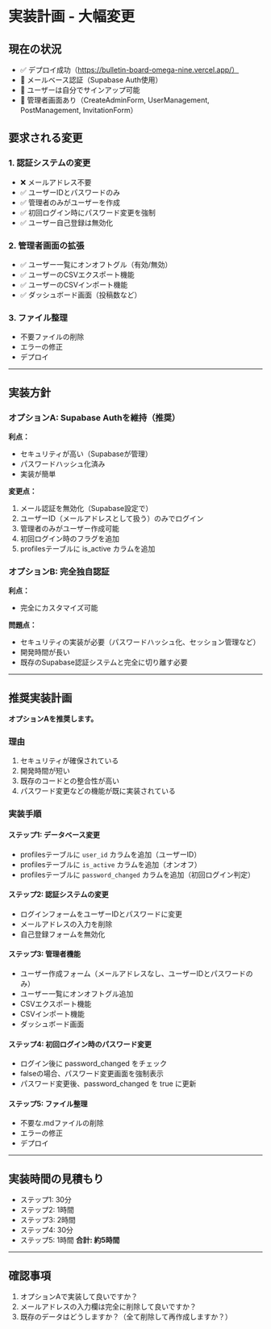 # 実装計画 - 大幅変更

## 現在の状況
- ✅ デプロイ成功（https://bulletin-board-omega-nine.vercel.app/）
- 📝 メールベース認証（Supabase Auth使用）
- 📝 ユーザーは自分でサインアップ可能
- 📝 管理者画面あり（CreateAdminForm, UserManagement, PostManagement, InvitationForm）

## 要求される変更

### 1. 認証システムの変更
- ❌ メールアドレス不要
- ✅ ユーザーIDとパスワードのみ
- ✅ 管理者のみがユーザーを作成
- ✅ 初回ログイン時にパスワード変更を強制
- ✅ ユーザー自己登録は無効化

### 2. 管理者画面の拡張
- ✅ ユーザー一覧にオンオフトグル（有効/無効）
- ✅ ユーザーのCSVエクスポート機能
- ✅ ユーザーのCSVインポート機能
- ✅ ダッシュボード画面（投稿数など）

### 3. ファイル整理
- 不要ファイルの削除
- エラーの修正
- デプロイ

---

## 実装方針

### オプションA: Supabase Authを維持（推奨）
**利点：**
- セキュリティが高い（Supabaseが管理）
- パスワードハッシュ化済み
- 実装が簡単

**変更点：**
1. メール認証を無効化（Supabase設定で）
2. ユーザーID（メールアドレスとして扱う）のみでログイン
3. 管理者のみがユーザー作成可能
4. 初回ログイン時のフラグを追加
5. profilesテーブルに is_active カラムを追加

### オプションB: 完全独自認証
**利点：**
- 完全にカスタマイズ可能

**問題点：**
- セキュリティの実装が必要（パスワードハッシュ化、セッション管理など）
- 開発時間が長い
- 既存のSupabase認証システムと完全に切り離す必要

---

## 推奨実装計画

**オプションAを推奨します。**

### 理由
1. セキュリティが確保されている
2. 開発時間が短い
3. 既存のコードとの整合性が高い
4. パスワード変更などの機能が既に実装されている

### 実装手順

#### ステップ1: データベース変更
- profilesテーブルに `user_id` カラムを追加（ユーザーID）
- profilesテーブルに `is_active` カラムを追加（オンオフ）
- profilesテーブルに `password_changed` カラムを追加（初回ログイン判定）

#### ステップ2: 認証システムの変更
- ログインフォームをユーザーIDとパスワードに変更
- メールアドレスの入力を削除
- 自己登録フォームを無効化

#### ステップ3: 管理者機能
- ユーザー作成フォーム（メールアドレスなし、ユーザーIDとパスワードのみ）
- ユーザー一覧にオンオフトグル追加
- CSVエクスポート機能
- CSVインポート機能
- ダッシュボード画面

#### ステップ4: 初回ログイン時のパスワード変更
- ログイン後に password_changed をチェック
- falseの場合、パスワード変更画面を強制表示
- パスワード変更後、password_changed を true に更新

#### ステップ5: ファイル整理
- 不要な.mdファイルの削除
- エラーの修正
- デプロイ

---

## 実装時間の見積もり
- ステップ1: 30分
- ステップ2: 1時間
- ステップ3: 2時間
- ステップ4: 30分
- ステップ5: 1時間
**合計: 約5時間**

---

## 確認事項
1. オプションAで実装して良いですか？
2. メールアドレスの入力欄は完全に削除して良いですか？
3. 既存のデータはどうしますか？（全て削除して再作成しますか？）

